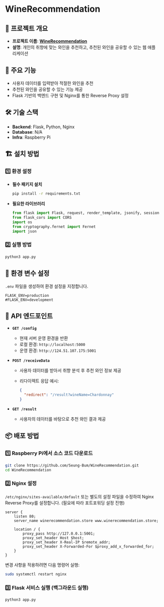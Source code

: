 # WineRecommendation

## 📌 프로젝트 개요

- **프로젝트 이름**: [**WineRecommendation**](https://github.com/Seung-Bum/WineRecommendation)
- **설명**: 개인의 취향에 맞는 와인을 추천하고, 추천된 와인을 공유할 수 있는 웹 애플리케이션

## 🚀 주요 기능

- 사용자 데이터를 입력받아 적절한 와인을 추천
- 추천된 와인을 공유할 수 있는 기능 제공
- Flask 기반의 백엔드 구현 및 Nginx를 통한 Reverse Proxy 설정

## 🛠 기술 스택

- **Backend**: Flask, Python, Nginx
- **Database**: N/A
- **Infra**: Raspberry Pi

## 🏗 설치 방법

### 1️⃣ 환경 설정

- **필수 패키지 설치**

  ```bash
  pip install -r requirements.txt
  ```

- **필요한 라이브러리**

  ```python
  from flask import Flask, request, render_template, jsonify, session
  from flask_cors import CORS
  import os
  from cryptography.fernet import Fernet
  import json
  ```

### 2️⃣ 실행 방법

```bash
python3 app.py
```

## 🔧 환경 변수 설정

`.env` 파일을 생성하여 환경 설정을 지정합니다.

```env
FLASK_ENV=production
#FLASK_ENV=development
```

## 📡 API 엔드포인트

- **`GET /config`**

  - 현재 서버 운영 환경을 반환
  - 로컬 환경: `http://localhost:5000`
  - 운영 환경: `http://124.51.107.175:5001`

- **`POST /receiveData`**

  - 사용자 데이터를 받아서 취향 분석 후 추천 와인 정보 제공
  - 리다이렉트 응답 예시:

    ```json
    {
      "redirect": "/result?wineName=Chardonnay"
    }
    ```

- **`GET /result`**
  - 사용자의 데이터를 바탕으로 추천 와인 결과 제공

## 📦 배포 방법

### 1️⃣ Raspberry Pi에서 소스 코드 다운로드

```bash
git clone https://github.com/Seung-Bum/WineRecommendation.git
cd WineRecommendation
```

### 2️⃣ Nginx 설정

`/etc/nginx/sites-available/default` 또는 별도의 설정 파일을 수정하여 Nginx Reverse Proxy를 설정합니다. (필요에 따라 포트포워딩 설정 진행)

```nginx
server {
    listen 80;
    server_name winerecommendation.store www.winerecommendation.store;

    location / {
        proxy_pass http://127.0.0.1:5001;
        proxy_set_header Host $host;
        proxy_set_header X-Real-IP $remote_addr;
        proxy_set_header X-Forwarded-For $proxy_add_x_forwarded_for;
    }
}
```

변경 사항을 적용하려면 다음 명령어 실행:

```bash
sudo systemctl restart nginx
```

### 3️⃣ Flask 서비스 실행 (백그라운드 실행)

```bash
python3 app.py
```
